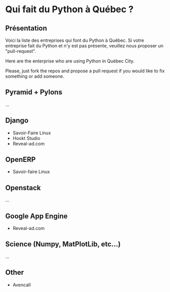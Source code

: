 Qui fait du Python à Québec ?
===============================

Présentation
------------
Voici la liste des entreprises qui font du Python à Québec. Si votre entreprise fait du Python et n'y est pas présente, veuillez nous proposer un "pull-request".

Here are the enterprise who are using Python in Québec City.

Please, just fork the repos and propose a pull request if you would like to fix something or add someone.

## Pyramid + Pylons

...

## Django

* Savoir-Faire Linux
* Hookt Studio
* Reveal-ad.com

## OpenERP

* Savoir-faire Linux

## Openstack

...

## Google App Engine

* Reveal-ad.com

## Science (Numpy, MatPlotLib, etc...)

...

## Other

* Avencall
